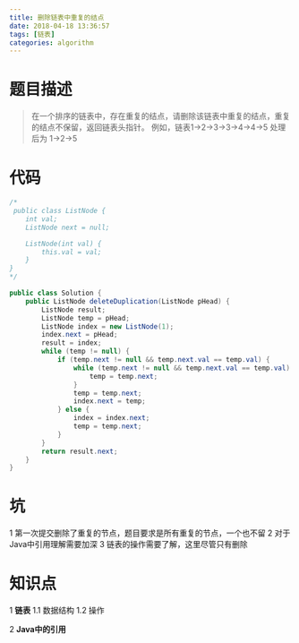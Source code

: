 ```yaml
---
title: 删除链表中重复的结点 
date: 2018-04-18 13:36:57
tags: [链表]
categories: algorithm
---
```

# 题目描述
> 在一个排序的链表中，存在重复的结点，请删除该链表中重复的结点，重复的结点不保留，返回链表头指针。 例如，链表1->2->3->3->4->4->5 处理后为 1->2->5

# 代码
```java
/*
 public class ListNode {
    int val;
    ListNode next = null;

    ListNode(int val) {
        this.val = val;
    }
}
*/
```
<!--more-->

```java
public class Solution {
    public ListNode deleteDuplication(ListNode pHead) {
        ListNode result;
        ListNode temp = pHead;
        ListNode index = new ListNode(1);
        index.next = pHead;
        result = index;
        while (temp != null) {
            if (temp.next != null && temp.next.val == temp.val) {
                while (temp.next != null && temp.next.val == temp.val) {
                    temp = temp.next;
                }
                temp = temp.next;
                index.next = temp;
            } else {
                index = index.next;
                temp = temp.next;
            }
        }
        return result.next;
    }
}
```

# 坑 

1 第一次提交删除了重复的节点，题目要求是所有重复的节点，一个也不留
2 对于Java中引用理解需要加深
3 链表的操作需要了解，这里尽管只有删除

# 知识点
1 **链表**
1.1 数据结构
1.2 操作

2 **Java中的引用**
